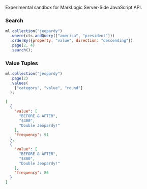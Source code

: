 Experimental sandbox for MarkLogic Server-Side JavaScript API.

### Search
```javascript
ml.collection("jeopardy")
  .where(cts.andQuery(["america", "president"]))
  .orderBy({property: "value", direction: "descending"})
  .page(2, 4)
  .search();
```

### Value Tuples
```javascript
ml.collection("jeopardy")
  .page(2)
  .values(
    ["category", "value", "round"] 
  );
```

```json
[
  {
    "value": [
      "BEFORE & AFTER",
      "$400",
      "Double Jeopardy!"
    ],
    "frequency": 91
  },
  {
    "value": [
      "BEFORE & AFTER",
      "$800",
      "Double Jeopardy!"
    ],
    "frequency": 86
  }
]
```